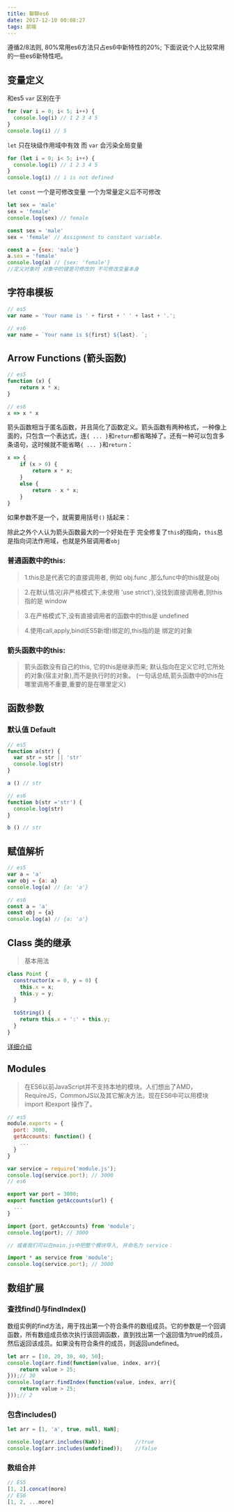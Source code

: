 ```yaml
---
title: 聊聊es6
date: 2017-12-10 00:08:27
tags: 前端
---
```


遵循2/8法则, 80%常用es6方法只占es6中新特性的20%; 下面说说个人比较常用的一些es6新特性吧。

## 变量定义
和es5 `var` 区别在于
```javascript
for (var i = 0; i< 5; i++) {
  console.log(i) // 1 2 3 4 5
}
console.log(i) // 5
```
`let` 只在块级作用域中有效 而 `var` 会污染全局变量
```javascript
for (let i = 0; i< 5; i++) {
  console.log(i) // 1 2 3 4 5
}
console.log(i) // i is not defined
```
`let const` 一个是可修改变量 一个为常量定义后不可修改
```javascript
let sex = 'male'
sex = 'female'
console.log(sex) // female
```

```javascript
const sex = 'male'
sex = 'female' // Assignment to constant variable.
```

```javascript
const a = {sex: 'male'}
a.sex = 'female'
console.log(a) // {sex: 'female'}
//定义对象时 对象中的键是可修改的 不可修改变量本身
```

## 字符串模板

```javascript
// es5
var name = 'Your name is ' + first + ' ' + last + '.';

// es6
var name = `Your name is ${first} ${last}. `;
```

## Arrow Functions (箭头函数)
```javascript
// es5
function (x) {
    return x * x;
}

// es6 
x => x * x
```

箭头函数相当于匿名函数，并且简化了函数定义。箭头函数有两种格式，一种像上面的，只包含一个表达式，连`{ ... }`和`return`都省略掉了。还有一种可以包含多条语句，这时候就不能省略`{ ... }`和`return`：

```javascript
x => {
    if (x > 0) {
        return x * x;
    }
    else {
        return - x * x;
    }
}
```

如果参数不是一个，就需要用括号`()` 括起来：

除此之外个人认为箭头函数最大的一个好处在于 完全修复了`this`的指向，`this`总是指向词法作用域，也就是外层调用者`obj`


### 普通函数中的this:
> 1.this总是代表它的直接调用者, 例如 obj.func ,那么func中的this就是obj

> 2.在默认情况(非严格模式下,未使用 'use strict'),没找到直接调用者,则this指的是 window

> 3.在严格模式下,没有直接调用者的函数中的this是 undefined

> 4.使用call,apply,bind(ES5新增)绑定的,this指的是 绑定的对象

### 箭头函数中的this:

> 箭头函数没有自己的this, 它的this是继承而来; 默认指向在定义它时,它所处的对象(宿主对象),而不是执行时的对象。 (一句话总结,箭头函数中的this在哪里调用不重要,重要的是在哪里定义)

## 函数参数

### 默认值 Default

```javascript
// es5 
function a(str) {
  var str = str || 'str'
  console.log(str)
}

a () // str

// es6 
function b(str ='str') {
  console.log(str)
}

b () // str
```

## 赋值解析

```javascript
// es5
var a = 'a'
var obj = {a: a}
console.log(a) // {a: 'a'}

// es6
const a = 'a'
const obj = {a}
console.log(a) // {a: 'a'}

```

## Class 类的继承

> 基本用法
``` javascript 
class Point { 
  constructor(x = 0, y = 0) { 
    this.x = x; 
    this.y = y; 
  } 
  
  toString() { 
    return this.x + ':' + this.y; 
  } 
}
```
[详细介绍](http://es6.ruanyifeng.com/#docs/class-extends)

## Modules 
> 在ES6以前JavaScript并不支持本地的模块。人们想出了AMD，RequireJS，CommonJS以及其它解决方法。现在ES6中可以用模块import 和export 操作了。

``` javascript 
// es5
module.exports = {
  port: 3000,
  getAccounts: function() {
    ...
  }
}

var service = require('module.js');
console.log(service.port); // 3000
// es6

export var port = 3000;
export function getAccounts(url) {
  ...
}

import {port, getAccounts} from 'module';
console.log(port); // 3000

// 或者我们可以在main.js中把整个模块导入, 并命名为 service：

import * as service from 'module';
console.log(service.port); // 3000

```

## 数组扩展

### 查找find()与findIndex()
数组实例的find方法，用于找出第一个符合条件的数组成员。它的参数是一个回调函数，所有数组成员依次执行该回调函数，直到找出第一个返回值为true的成员，然后返回该成员。如果没有符合条件的成员，则返回undefined。
``` javascript
let arr = [10, 20, 30, 40, 50];
console.log(arr.find(function(value, index, arr){
    return value > 25;
}));// 30
console.log(arr.findIndex(function(value, index, arr){
    return value > 25;
}));// 2
```

### 包含includes()

``` javascript
let arr = [1, 'a', true, null, NaN];

console.log(arr.includes(NaN));          //true
console.log(arr.includes(undefined));    //false
```

### 数组合并

```javascript
// ES5
[1, 2].concat(more)
// ES6
[1, 2, ...more]
```